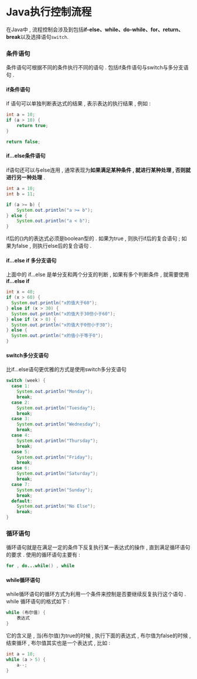 # Java执行控制流程

在Java中 , 流程控制会涉及到包括**if-else、while、do-while、for、return、break**以及选择语句`switch`.

### 条件语句

条件语句可根据不同的条件执行不同的语句 . 包括if条件语句与switch与多分支语句 .

#### if条件语句

if 语句可以单独判断表达式的结果 , 表示表达的执行结果 , 例如 :

```java
int a = 10;
if (a > 10) {
    return true;
}

return false;
```

#### if...else条件语句

if语句还可以与else连用 , 通常表现为**如果满足某种条件 , 就进行某种处理 , 否则就进行另一种处理** .

```java
int a = 10;
int b = 11;

if (a >= b) {
    System.out.println("a >= b");
} else {
    System.out.println("a < b");
}
```

if后的\(\)内的表达式必须是boolean型的 . 如果为true , 则执行if后的复合语句 ; 如果为false , 则执行else后的复合语句 .

#### if...else if 多分支语句

上面中的 if...else 是单分支和两个分支的判断 , 如果有多个判断条件 , 就需要使用**if...else if**

```java
int x = 40;
if (x > 60) {
  System.out.println("x的值大于60");
} else if (x > 30) {
  System.out.println("x的值大于30但小于60");
} else if (x > 0) {
  System.out.println("x的值大于0但小于30");
} else {
  System.out.println("x的值小于等于0");
}
```

#### switch多分支语句

比if...else语句更优雅的方式是使用switch多分支语句

```java
switch (week) {
  case 1:
    System.out.println("Monday");
    break;
  case 2:
    System.out.println("Tuesday");
    break;
  case 3:
    System.out.println("Wednesday");
    break;
  case 4:
    System.out.println("Thursday");
    break;
  case 5:
    System.out.println("Friday");
    break;
  case 6:
    System.out.println("Saturday");
    break;
  case 7:
    System.out.println("Sunday");
    break;
  default:
    System.out.println("No Else");
    break;
}
```

### 循环语句

循环语句就是在满足一定的条件下反复执行某一表达式的操作 , 直到满足循环语句的要求 . 使用的循环语句主要有 :

```java
for , do...while() , while
```

#### while循环语句

while循环语句的循环方式为利用一个条件来控制是否要继续反复执行这个语句 .  while 循环语句的格式如下 : 

```java
while (布尔值) {
    表达式
}
```

它的含义是 , 当\(布尔值\)为true的时候 , 执行下面的表达式 , 布尔值为false的时候 , 结束循环 , 布尔值其实也是一个表达式 , 比如 : 

```java
int a = 10;
while (a > 5) {
    a--;
}
```



